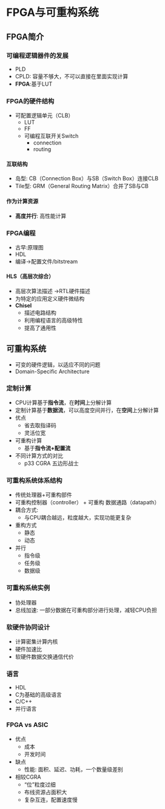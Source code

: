 # FPGA与可重构系统

## FPGA简介

### 可编程逻辑器件的发展
- PLD
- CPLD: 容量不够大，不可以直接在里面实现计算
- **FPGA**:基于LUT

### FPGA的硬件结构
- 可配置逻辑单元（CLB）
  - LUT
  - FF
  - 可编程互联开关Switch
    - connection
    - routing

#### 互联结构
- 岛型: CB（Connection Box）与SB（Switch Box）连接CLB
- Tile型: GRM（General Routing Matrix）合并了SB与CB

#### 作为计算资源
- **高度并行**: 高性能计算

### FPGA编程
- 古早:原理图
- HDL
- 编译->配置文件/bitstream

#### HLS（高层次综合）
- 高层次算法描述
->RTL硬件描述
- 为特定的应用定义硬件微结构
- **Chisel**
  - 描述电路结构
  - 利用编程语言的高级特性
  - 提高了通用性

## 可重构系统
- 可变的硬件逻辑，以适应不同的问题
- Domain-Specific Architecture

  
### 定制计算
- CPU计算基于**指令流**，在**时间**上分解计算
- 定制计算基于**数据流**，可以高度空间并行，在**空间**上分解计算
- 优点
  - 省去取指译码
  - 灵活位宽
- 可重构计算
  - 基于**指令流+配置流**
- 不同计算方式的对比
  - p33 CGRA 五边形战士 

### 可重构系统体系结构
- 传统处理器+可重构部件
- 可重构控制器（controller） + 可重构
数据通路（datapath）
- 耦合方式:
  - 与CPU耦合越远，粒度越大，实现功能更复杂
- 重构方式
  - 静态
  - 动态
- 并行
  - 指令级
  - 任务级
  - 数据级

### 可重构系统实例
- 协处理器
- 总线加速: 一部分数据在可重构部分进行处理，减轻CPU负担

### 软硬件协同设计
- 计算密集计算内核
- 硬件加速比
- 软硬件数据交换通信代价

### 语言
- HDL
- C为基础的高级语言
- C/C++
- 并行语言

### FPGA vs ASIC
- 优点
  - 成本
  - 开发时间
- 缺点
  - 性能: 面积、延迟、功耗，一个数量级差别
- 相较CGRA
  - “位”粒度过细
  - 布线资源占面积大
  - 复杂互连，配置速度慢

